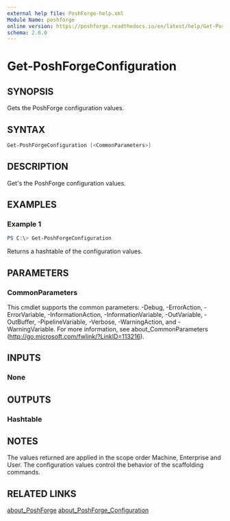 ```yaml
---
external help file: PoshForge-help.xml
Module Name: poshforge
online version: https://poshforge.readthedocs.io/en/latest/help/Get-PoshForgeConfiguration/
schema: 2.0.0
---
```


# Get-PoshForgeConfiguration

## SYNOPSIS

Gets the PoshForge configuration values.

## SYNTAX

```powershell
Get-PoshForgeConfiguration [<CommonParameters>]
```

## DESCRIPTION

Get's the PoshForge configuration values.

## EXAMPLES

### Example 1

```powershell
PS C:\> Get-PoshForgeConfiguration
```

Returns a hashtable of the configuration values.

## PARAMETERS

### CommonParameters

This cmdlet supports the common parameters: -Debug, -ErrorAction, -ErrorVariable, -InformationAction, -InformationVariable, -OutVariable, -OutBuffer, -PipelineVariable, -Verbose, -WarningAction, and -WarningVariable.
For more information, see about_CommonParameters (http://go.microsoft.com/fwlink/?LinkID=113216).

## INPUTS

### None

## OUTPUTS

### Hashtable

## NOTES

The values returned are applied in the scope order Machine, Enterprise and User. The configuration values
control the behavior of the scaffolding commands.

## RELATED LINKS

[about_PoshForge](about_PoshForge)
[about_PoshForge_Configuration](about_PoshForge_Configuration)